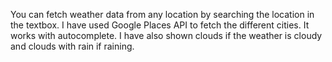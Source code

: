 You can fetch weather data from any location by searching the location in the textbox. I have used Google Places API to fetch the different cities. It works with autocomplete.
I have also shown clouds if the weather is cloudy and clouds with rain if raining.


